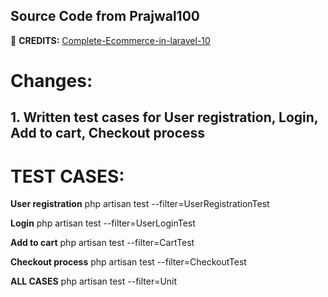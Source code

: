 ## Source Code from **Prajwal100**
🔹 **CREDITS:** [Complete-Ecommerce-in-laravel-10](https://github.com/Prajwal100/Complete-Ecommerce-in-laravel-10)




# Changes:
## 1. Written test cases for User registration, Login, Add to cart, Checkout process





# TEST CASES:
**User registration**
php artisan test --filter=UserRegistrationTest  

**Login**
php artisan test --filter=UserLoginTest

**Add to cart**
php artisan test --filter=CartTest  

**Checkout process**
php artisan test --filter=CheckoutTest

**ALL CASES**
php artisan test --filter=Unit